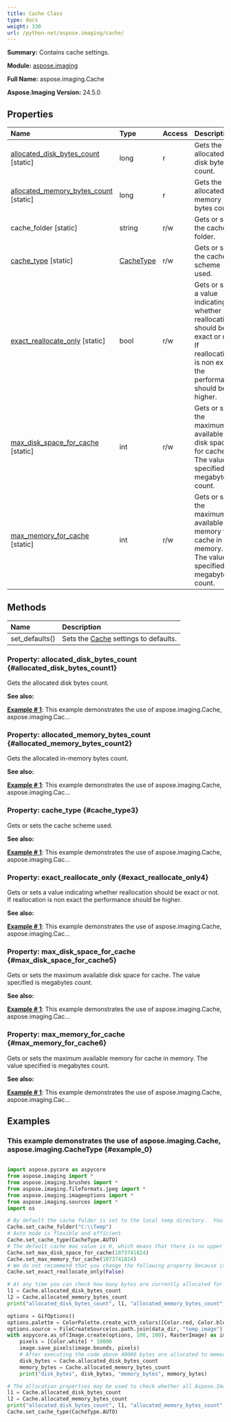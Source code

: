 ```yaml
---
title: Cache Class
type: docs
weight: 330
url: /python-net/aspose.imaging/cache/
---
```


**Summary:** Contains cache settings.

**Module:** [aspose.imaging](/imaging/python-net/aspose.imaging/)

**Full Name:** aspose.imaging.Cache

**Aspose.Imaging Version:** 24.5.0

## **Properties**
| **Name** | **Type** | **Access** | **Description** |
| :- | :- | :- | :- |
| [allocated_disk_bytes_count](#allocated_disk_bytes_count1) [static] | long | r | Gets the allocated disk bytes count. |
| [allocated_memory_bytes_count](#allocated_memory_bytes_count2) [static] | long | r | Gets the allocated in-memory bytes count. |
| cache_folder [static] | string | r/w | Gets or sets the cache folder. |
| [cache_type](#cache_type3) [static] | [CacheType](/imaging/python-net/aspose.imaging/cachetype) | r/w | Gets or sets the cache scheme used. |
| [exact_reallocate_only](#exact_reallocate_only4) [static] | bool | r/w | Gets or sets a value indicating whether reallocation should be exact or not. If reallocation is non exact the performance should be higher. |
| [max_disk_space_for_cache](#max_disk_space_for_cache5) [static] | int | r/w | Gets or sets the maximum available disk space for cache. The value specified is megabytes count. |
| [max_memory_for_cache](#max_memory_for_cache6) [static] | int | r/w | Gets or sets the maximum available memory for cache in memory. The value specified is megabytes count. |
## **Methods**
| **Name** | **Description** |
| :- | :- |
| set_defaults() | Sets the [Cache](/imaging/python-net/aspose.imaging/cache/) settings to defaults. |


### Property: allocated_disk_bytes_count {#allocated_disk_bytes_count1}

Gets the allocated disk bytes count.

**See also:**

**[Example # 1](#example_0)**: This example demonstrates the use of aspose.imaging.Cache, aspose.imaging.Cac...


### Property: allocated_memory_bytes_count {#allocated_memory_bytes_count2}

Gets the allocated in-memory bytes count.

**See also:**

**[Example # 1](#example_0)**: This example demonstrates the use of aspose.imaging.Cache, aspose.imaging.Cac...


### Property: cache_type {#cache_type3}

Gets or sets the cache scheme used.

**See also:**

**[Example # 1](#example_0)**: This example demonstrates the use of aspose.imaging.Cache, aspose.imaging.Cac...


### Property: exact_reallocate_only {#exact_reallocate_only4}

Gets or sets a value indicating whether reallocation should be exact or not. If reallocation is non exact the performance should be higher.

**See also:**

**[Example # 1](#example_0)**: This example demonstrates the use of aspose.imaging.Cache, aspose.imaging.Cac...


### Property: max_disk_space_for_cache {#max_disk_space_for_cache5}

Gets or sets the maximum available disk space for cache. The value specified is megabytes count.

**See also:**

**[Example # 1](#example_0)**: This example demonstrates the use of aspose.imaging.Cache, aspose.imaging.Cac...


### Property: max_memory_for_cache {#max_memory_for_cache6}

Gets or sets the maximum available memory for cache in memory. The value specified is megabytes count.

**See also:**

**[Example # 1](#example_0)**: This example demonstrates the use of aspose.imaging.Cache, aspose.imaging.Cac...


## **Examples**
### This example demonstrates the use of aspose.imaging.Cache, aspose.imaging.CacheType {#example_0}
``` python

import aspose.pycore as aspycore
from aspose.imaging import *
from aspose.imaging.brushes import *
from aspose.imaging.fileformats.jpeg import *
from aspose.imaging.imageoptions import *
from aspose.imaging.sources import *
import os

# By default the cache folder is set to the local temp directory.  You can specify a different cache folder from the default this way:
Cache.set_cache_folder("C:\\Temp")
# Auto mode is flexible and efficient
Cache.set_cache_type(CacheType.AUTO)
# The default cache max value is 0, which means that there is no upper limit
Cache.set_max_disk_space_for_cache(1073741824)
Cache.set_max_memory_for_cache(1073741824)
# We do not recommend that you change the following property because it may greatly affect performance
Cache.set_exact_reallocate_only(False)

# At any time you can check how many bytes are currently allocated for the cache in memory or on disk By examining the following properties
l1 = Cache.allocated_disk_bytes_count
l2 = Cache.allocated_memory_bytes_count
print("allocated_disk_bytes_count", l1, "allocated_memory_bytes_count", l2)

options = GifOptions()
options.palette = ColorPalette.create_with_colors([Color.red, Color.blue, Color.black, Color.white])
options.source = FileCreateSource(os.path.join(data_dir, "temp_image"), True)
with aspycore.as_of(Image.create(options, 100, 100), RasterImage) as image:
	pixels = [Color.white] * 10000
	image.save_pixels(image.bounds, pixels)
	# After executing the code above 40000 bytes are allocated to memory.
	disk_bytes = Cache.allocated_disk_bytes_count
	memory_bytes = Cache.allocated_memory_bytes_count
	print("disk_bytes", disk_bytes, "memory_bytes", memory_bytes)

# The allocation properties may be used to check whether all Aspose.Imaging objects were properly disposed. If you've forgotten to call dispose on an object the cache values will not be 0.
l1 = Cache.allocated_disk_bytes_count
l2 = Cache.allocated_memory_bytes_count
print("allocated_disk_bytes_count", l1, "allocated_memory_bytes_count", l2)
Cache.set_cache_type(CacheType.AUTO)

```

